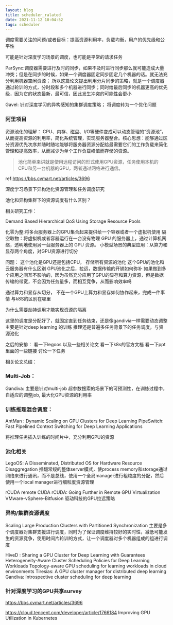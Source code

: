 ```yaml
---
layout: blog
title: scheduler_ralated
date: 2021-11-12 10:04:52
tags: scheduler
---
```


调度需要关注的问题/或者目标：提高资源利用率，负载均衡，用户的优先级和公平性

可能是针对深度学习场景的调度，也可能是平常的请求任务

ParSync:调度器需要进行及时的同步，如果不及时进行同步那么就可能造成大量冲突；但是在同步的时候，如果一个调度器固定同步固定几个机器的话。就无法充分利用机器空闲资源；
所以这篇论文提出利用分片同步的策略，就是一个调度器通过轮训的方式，分时段和多个机器进行同步；同时给最后同步的机器更高的优先级，因为它的状态最新，最可信，因此发生冲突的可能性会更小


Gavel: 针对深度学习的异构感知的集群调度策略； 将调度转为一个优化问题



### 阿里项目

资源池化的理解：
CPU、内存、磁盘、I/O等硬件变成可以动态管理的“资源池”，从而提高资源的利用率，简化系统管理，实现服务器整合。核心思想：能够通过区分资源优先次序并随时随地能够将服务器资源分配给最需要它们的工作负载来简化管理和提高效率，从而减少为单个工作负载峰值而存储的资源。

>池化简单来讲就是使用远程访问的形式使用GPU资源，任务使用本机的CPU和另一台机器的GPU，两者通过网络进行通信。

ref:https://bbs.cvmart.net/articles/3696

深度学习场景下异构池化资源管理和任务调度研究

池化和异构集群下的资源调度有什么区别？

相关研究工作：

Demand Based Hierarchical QoS Using Storage Resource Pools

化零为整:将多台服务器上的GPU集合起来提供给一个容器或者一个虚拟机使用
隔空取物：将虚拟机或者容器运行在一台没有物理 GPU 的服务器上，通过计算机网络，透明地使用另一台服务器上的 GPU 资源。
小模型场景的典型应用：从算力和显存两个角度，对GPU资源进行切分

问题：
这个池化是GPU还是包括CPU， 存储所有资源的池化
这个GPU的池化和云服务器有什么区别
GPU池化之后，拉远，数据传输的开销如何弥补
如果做到多个应用之间互不影响的，因为虽然充分应用了GPU的显存和算力资源，但是数据传输的带宽，不会因为任务量多，而相互竞争，从而影响效率吗

通过算力和显存从切分， 不在一个GPU上算力和显存如何协作起来，完成一件事情
与k8S的区别在哪里

为什么需要劫持调用才能实现资源的隔离

这里的调度是分配好了，就固定直到任务结束，还是像gandivia一样需要动态调整
主要是针对deep learning 的训练 推理还是普遍多任务背景下的任务调度，与资源池化


之后的安排：
看一下legoos 以及一些相关论文
看一下k8s的官方文档
看一下ppt里面的一些链接
讨论一下任务



相关论文总结：
### Multi-Job：
Gandiva: 主要是针对multi-job 超参数搜索的场景下的可预测性，在训练过程中，自适应的调整job, 最大化GPU资源的利用率

### 训练推理混合调度：
AntMan : Dynamic Scaling on GPU Clusters for Deep Learning
PipeSwitch: Fast Pipelined Context Switching for Deep Learning Applications

将推理任务插入训练的时间片中，充分利用GPU的资源

### 池化相关
LegoOS: A Disseminated, Distributed OS for Hardware Resource Disaggregation
推翻常规的整体server模式，使process memory和storage通过网络来进行通讯，而不是总线，使用一个全局manager进行粗粒度的分配，然后使用一个local manager进行细粒度资源管理

rCUDA remote CUDA
rCUDA: Going Further in Remote GPU Virtualization
VMware-vSphere-Bitfusion
驱动科技的GPU拉远策略

### 异构/集群资源调度
Scaling Large Production Clusters with Partitioned Synchronization
主要是多个调度器对集群支援进行调度，同时为了保证调度维持较好的实时性，减低可能发生的资源竞争，使用时间片轮训的方式，让一个调度器对多个机器组成的组进行调度

HiveD : Sharing a GPU Cluster for Deep Learning with Guarantees
Heterogeneity-Aware Cluster Scheduling Policies for Deep Learning Workloads
Topology-aware GPU scheduling for learning workloads in cloud environments
Tiresias: A GPU cluster manager for distributed deep learning
Gandiva: Introspective cluster scheduling for deep learning


### 针对深度学习的GPU共享survey
https://bbs.cvmart.net/articles/3696

https://cloud.tencent.com/developer/article/1766184   Improving GPU Utilization in Kubernetes

